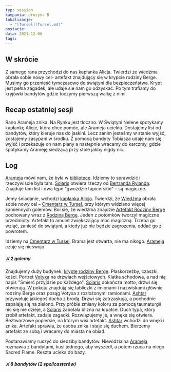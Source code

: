 ```yaml
---
typ: session
kampania: drużyna B
lokalizacje:
  - "[Tursel](Tursel.md)"
postacie: 
data: 2021-12-06
tags: 
---
```

## W skrócie
Z samego rana przychodzi do nas kapłanka Alicja. Twierdzi że wiedźma obrała sobie nowy cel- artefakt znajdujący się w krypcie rodziny Berge. Musimy go przenieść tymczasowo do świątyni dla bezpieczeństwa. Krypt jest pełna zagadek, ale udaje sie nam go odzyskać. Po tym trafiamy do kryjówki bandytów gdzie toczymy pierwszą walkę z nimi. 
## Recap ostatniej sesji
Rano Arameja znika. Na Rynku jest tłoczno. W Świątyni Nelene spotykamy kapłankę Alicje, która chce pomóc, ale Arameja uciekła. Dostajemy list od bandytów, który kieruje nas do jaskini. Lecz zanim jesteśmy w stanie wyjść, zostajemy zasypani w środku. Z pomocą bandyty Tobiasza udaje nam się wyjść i przekazuje on nam plany a następnie wracamy do karczmy, gdzie spotykamy Arameję siedzącą przy stole jakby nigdy nic.
## Log
[Arameja](../postacie%20graczy/Arameja.md) mówi nam, że była w [bibliotece](../lokacje/Biblioteka.md). Idziemy to sprawdzić i rzeczywiście była tam. [Solaris](../postacie%20graczy/Solaris.md) otwiera rzeczy od [Bertranda Rylanda](../SOLARIS/Bertrand%20Ryland.md). Znajduje tam list i dwa tępe "gwoździe tapicerskie" – są magiczne.

Jemy śniadanie, wchodzi [kapłanka Alicja](../NPC/kap%C5%82anka%20Alicja.md). Twierdzi, że [Wiedźma](../NPC/Wied%C5%BAma.md) obrała sobie nowy cel – [Cmentarz w Tursel](../lokacje/Cmentarz%20w%20Tursel.md), przy którym widziano więcej kamiennych golemów. Boi się, że wiedźma znajdzie [Artefakt Rodziny Berge](../przedmioty/Artefakt%20Rodziny%20Berge.md) pochowany wraz z [Rodziną Berge](../NPC/Rodzina%20Berge.md). Jeden z potomków tworzył magiczne przedmioty. Artefakt to amulet zwiększający moc magiczną. Trzeba go wziąć, zanieść do świątyni, a kiedy już nie będzie zagrożenia, oddać go z powrotem.

Idziemy na [Cmentarz w Tursel](../lokacje/Cmentarz%20w%20Tursel.md). Brama jest otwarta, nie ma nikogo. [Arameja](../postacie%20graczy/Arameja.md) czuje się nieswojo.
##### ⚔ 2 golemy
Znajdujemy duży budynek, [kryptę rodziny Berge](../lokacje/krypta%20rodziny%20Berge.md). Płaskorzeźby, czaszki, kości. Portret [Votyxa](../bogowie/Votyx.md) na drzwiach wejściowych. Klatka schodowa, a nad nią napis "Śmierć przyjdzie po każdego". [Solaris](../postacie%20graczy/Solaris.md) dokańcza motto, drzwi się otwierają. W pokoju znajdują się tabliczki z imionami i nazwiskami głównie rodziny Berge oraz posąg Votyxa z rozłożonymi ramionami. [Ashtar](../postacie%20graczy/Ashtar.md) przywołuje jakiegoś ducha z brodą. Drzwi się zatrzaskują, a pochodnie zapalają się na zielono. Przy próbie zmiany koloru za pomocą taumaturgii nic się nie dzieje, a [Solaris](../postacie%20graczy/Solaris.md) zabolała blizna na łopatce. Duch typa, który zrobił artefakt, zadaje zagadki. Rozwiązujemy je, a wnęka się otwiera. Beztwarzowe popiersie, na którym wisi artefakt. [Ashtar](../postacie%20graczy/Ashtar.md) wchodzi do wnęki i znika. Artefakt sprawia, że osoba znika i staje się duchem. Bierzemy artefakt ze sobą i wracamy do miasta na obiad.

Postanawiamy ruszyć do siedziby bandytów. Niewidzialna [Arameja](../postacie%20graczy/Arameja.md) rozmawia z bandytami, kusi jednego, aby wyszedł, a potem rzuca na niego Sacred Flame. Reszta ucieka do bazy.

##### ⚔ 8 bandytów (2 spellcasterów)